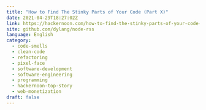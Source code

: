 ```yaml
---
title: "How to Find The Stinky Parts of Your Code (Part X)"
date: 2021-04-29T18:27:02Z
link: https://hackernoon.com/how-to-find-the-stinky-parts-of-your-code-part-x-i7r34uj?source=rss&utm_medium=RSS&utm_source=news.12bit.vn
site: github.com/dylang/node-rss
language: English
category:
  - code-smells
  - clean-code
  - refactoring
  - pixel-face
  - software-development
  - software-engineering
  - programming
  - hackernoon-top-story
  - web-monetization
draft: false
---
```

